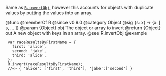 Same as [`R.invertObj`](#invertObj), however this accounts for objects with
duplicate values by putting the values into an array.

@func
@memberOf R
@since v0.9.0
@category Object
@sig {s: x} -> {x: [ s, ... ]}
@param {Object} obj The object or array to invert
@return {Object} out A new object with keys in an array.
@see R.invertObj
@example

     var raceResultsByFirstName = {
       first: 'alice',
       second: 'jake',
       third: 'alice',
     };
     R.invert(raceResultsByFirstName);
     //=> { 'alice': ['first', 'third'], 'jake':['second'] }
